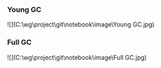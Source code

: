 ### Young GC

![](C:\wg\project\git\notebook\image\Young GC.jpg)

### Full GC

![](C:\wg\project\git\notebook\image\Full GC.jpg)

